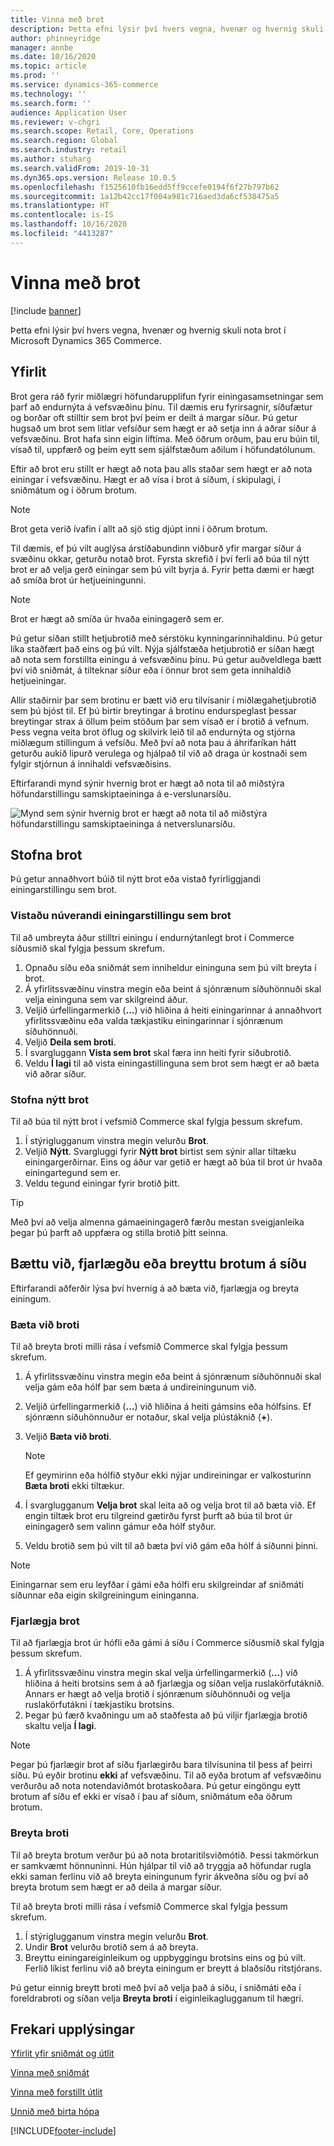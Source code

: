 ```yaml
---
title: Vinna með brot
description: Þetta efni lýsir því hvers vegna, hvenær og hvernig skuli nota brot í Microsoft Dynamics 365 Commerce.
author: phinneyridge
manager: annbe
ms.date: 10/16/2020
ms.topic: article
ms.prod: ''
ms.service: dynamics-365-commerce
ms.technology: ''
ms.search.form: ''
audience: Application User
ms.reviewer: v-chgri
ms.search.scope: Retail, Core, Operations
ms.search.region: Global
ms.search.industry: retail
ms.author: stuharg
ms.search.validFrom: 2019-10-31
ms.dyn365.ops.version: Release 10.0.5
ms.openlocfilehash: f1525610fb16edd5ff9ccefe0194f6f27b797b62
ms.sourcegitcommit: 1a12b42cc17f004a981c716aed3da6cf538475a5
ms.translationtype: HT
ms.contentlocale: is-IS
ms.lasthandoff: 10/16/2020
ms.locfileid: "4413287"
---
```

# <a name="work-with-fragments"></a>Vinna með brot 

[!include [banner](includes/banner.md)]

Þetta efni lýsir því hvers vegna, hvenær og hvernig skuli nota brot í Microsoft Dynamics 365 Commerce.

## <a name="overview"></a>Yfirlit

Brot gera ráð fyrir miðlægri höfundarupplifun fyrir einingasamsetningar sem þarf að endurnýta á vefsvæðinu þínu. Til dæmis eru fyrirsagnir, síðufætur og borðar oft stilltir sem brot því þeim er deilt á margar síður. Þú getur hugsað um brot sem litlar vefsíður sem hægt er að setja inn á aðrar síður á vefsvæðinu. Brot hafa sinn eigin líftíma. Með öðrum orðum, þau eru búin til, vísað til, uppfærð og þeim eytt sem sjálfstæðum aðilum í höfundatólunum.

Eftir að brot eru stillt er hægt að nota þau alls staðar sem hægt er að nota einingar í vefsvæðinu. Hægt er að vísa í brot á síðum, í skipulagi, í sniðmátum og í öðrum brotum.

> [!NOTE]
> Brot geta verið ívafin í allt að sjö stig djúpt inni í öðrum brotum.

Til dæmis, ef þú vilt auglýsa árstíðabundinn viðburð yfir margar síður á svæðinu okkar, geturðu notað brot. Fyrsta skrefið í því ferli að búa til nýtt brot er að velja gerð einingar sem þú vilt byrja á. Fyrir þetta dæmi er hægt að smíða brot úr hetjueiningunni.

> [!NOTE]
> Brot er hægt að smíða úr hvaða einingagerð sem er.

Þú getur síðan stillt hetjubrotið með sérstöku kynningarinnihaldinu. Þú getur líka staðfært það eins og þú vilt. Nýja sjálfstæða hetjubrotið er síðan hægt að nota sem forstillta einingu á vefsvæðinu þínu. Þú getur auðveldlega bætt því við sniðmát, á tilteknar síður eða í önnur brot sem geta innihaldið hetjueiningar.

Allir staðirnir þar sem brotinu er bætt við eru tilvísanir í miðlægahetjubrotið sem þú bjóst til. Ef þú birtir breytingar á brotinu endurspeglast þessar breytingar strax á öllum þeim stöðum þar sem vísað er í brotið á vefnum. Þess vegna veita brot öflug og skilvirk leið til að endurnýta og stjórna miðlægum stillingum á vefsíðu. Með því að nota þau á áhrifaríkan hátt geturðu aukið lipurð verulega og hjálpað til við að draga úr kostnaði sem fylgir stjórnun á innihaldi vefsvæðisins.

Eftirfarandi mynd sýnir hvernig brot er hægt að nota til að miðstýra höfundarstillingu samskiptaeininga á e-verslunarsíðu.

![Mynd sem sýnir hvernig brot er hægt að nota til að miðstýra höfundarstillingu samskiptaeininga á netverslunarsíðu.](./media/fragment-figure1.png)

## <a name="create-a-fragment"></a>Stofna brot

Þú getur annaðhvort búið til nýtt brot eða vistað fyrirliggjandi einingarstillingu sem brot.

### <a name="save-an-existing-module-configuration-as-a-fragment"></a>Vistaðu núverandi einingarstillingu sem brot

Til að umbreyta áður stilltri einingu í endurnýtanlegt brot í Commerce síðusmið skal fylgja þessum skrefum.

1. Opnaðu síðu eða sniðmát sem inniheldur eininguna sem þú vilt breyta í brot.
1. Á yfirlitssvæðinu vinstra megin eða beint á sjónrænum síðuhönnuði skal velja eininguna sem var skilgreind áður.
1. Veljið úrfellingarmerkið (**...**) við hliðina á heiti einingarinnar á annaðhvort yfirlitssvæðinu eða valda tækjastiku einingarinnar í sjónrænum síðuhönnuði. 
1. Veljið **Deila sem broti**. 
1. Í svargluggann **Vista sem brot** skal færa inn heiti fyrir síðubrotið.
1. Veldu **Í lagi** til að vista einingastillinguna sem brot sem hægt er að bæta við aðrar síður.
<!-- The following image shows how to save a module configuration as a fragment.-->
<!--![A screen capture of how to save a module configuration as a fragment](./media/save-as-fragment.png)-->

### <a name="create-a-new-fragment"></a>Stofna nýtt brot

Til að búa til nýtt brot í vefsmið Commerce skal fylgja þessum skrefum.

1. Í stýriglugganum vinstra megin velurðu **Brot**.
1. Veljið **Nýtt**. Svargluggi fyrir **Nýtt brot** birtist sem sýnir allar tiltæku einingargerðirnar. Eins og áður var getið er hægt að búa til brot úr hvaða einingartegund sem er.
1. Veldu tegund einingar fyrir brotið þitt.

<!-- The following image shows where to create a new fragment.-->
<!-- ![A screen capture of where to create a new fragment](./media/fragment-nav-menu.png)-->
> [!TIP]
> Með því að velja almenna gámaeiningagerð færðu mestan sveigjanleika þegar þú þarft að uppfæra og stilla brotið þitt seinna.

## <a name="add-remove-or-edit-fragments-on-a-page"></a>Bættu við, fjarlægðu eða breyttu brotum á síðu

Eftirfarandi aðferðir lýsa því hvernig á að bæta við, fjarlægja og breyta einingum.

### <a name="add-a-fragment"></a>Bæta við broti

Til að breyta broti milli rása í vefsmið Commerce skal fylgja þessum skrefum.

1. Á yfirlitssvæðinu vinstra megin eða beint á sjónrænum síðuhönnuði skal velja gám eða hólf þar sem bæta á undireiningunum við.
1. Veljið úrfellingarmerkið (**...**) við hliðina á heiti gámsins eða hólfsins.  Ef sjónrænn síðuhönnuður er notaður, skal velja plústáknið (**+**).  
1. Veljið **Bæta við broti**.
    <!-- ![A screen capture of how to add an existing fragment to a slot or container](./media/add-fragment.png)-->
 
    > [!NOTE]
    > Ef geymirinn eða hólfið styður ekki nýjar undireiningar er valkosturinn **Bæta broti** ekki tiltækur.
    
1. Í svarglugganum **Velja brot** skal leita að og velja brot til að bæta við. Ef engin tiltæk brot eru tilgreind gætirðu fyrst þurft að búa til brot úr einingagerð sem valinn gámur eða hólf styður.
1. Veldu brotið sem þú vilt til að bæta því við gám eða hólf á síðunni þinni.
<!--    ![A screen capture of the fragment picker modal window](./media/fragment-picker.png)-->

> [!NOTE]
> Einingarnar sem eru leyfðar í gámi eða hólfi eru skilgreindar af sniðmáti síðunnar eða eigin skilgreiningum eininganna.

### <a name="remove-a-fragment"></a>Fjarlægja brot

Til að fjarlægja brot úr hófli eða gámi á síðu í Commerce síðusmíð skal fylgja þessum skrefum.

1. Á yfirlitssvæðinu vinstra megin skal velja úrfellingarmerkið (**...**) við hliðina á heiti brotsins sem á að fjarlægja og síðan velja ruslakörfutáknið.  Annars er hægt að velja brotið í sjónrænum síðuhönnuði og velja ruslakörfutákni í tækjastiku brotsins.
1. Þegar þú færð kvaðningu um að staðfesta að þú viljir fjarlægja brotið skaltu velja **Í lagi**.

> [!NOTE]
> Þegar þú fjarlægir brot af síðu fjarlægirðu bara tilvísunina til þess af þeirri síðu. Þú eyðir brotinu **ekki** af vefsvæðinu. Til að eyða brotum af vefsvæðinu verðurðu að nota notendaviðmót brotaskoðara. Þú getur eingöngu eytt brotum af síðu ef ekki er vísað í þau af síðum, sniðmátum eða öðrum brotum.

### <a name="edit-a-fragment"></a>Breyta broti

Til að breyta brotum verður þú að nota brotaritilsviðmótið. Þessi takmörkun er samkvæmt hönnuninni. Hún hjálpar til við að tryggja að höfundar rugla ekki saman ferlinu við að breyta einingunum fyrir ákveðna síðu og því að breyta brotum sem hægt er að deila á margar síður.

Til að breyta broti milli rása í vefsmið Commerce skal fylgja þessum skrefum.

1. Í stýriglugganum vinstra megin velurðu **Brot**.
1. Undir **Brot** velurðu brotið sem á að breyta.
1. Breyttu einingareiginleikum og uppbyggingu brotsins eins og þú vilt. Ferlið líkist ferlinu við að breyta einingum er breytt á blaðsíðu ritstjórans.

Þú getur einnig breytt broti með því að velja það á síðu, í sniðmáti eða í foreldrabroti og síðan velja **Breyta broti** í eiginleikaglugganum til hægri.

## <a name="additional-resources"></a>Frekari upplýsingar

[Yfirlit yfir sniðmát og útlit](templates-layouts-overview.md)

[Vinna með sniðmát](work-with-templates.md)

[Vinna með forstillt útlit](work-with-layouts.md)

[Unnið með birta hópa](publish-groups.md)


[!INCLUDE[footer-include](../includes/footer-banner.md)]